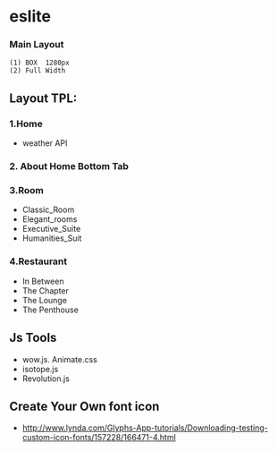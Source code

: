 # eslite

### Main  Layout

```
(1) BOX  1280px
(2) Full Width 

```



## Layout TPL:
### 1.Home
* weather API
### 2. About Home Bottom Tab
### 3.Room 
* Classic_Room 
* Elegant_rooms 
* Executive_Suite 
* Humanities_Suit

### 4.Restaurant
* In Between
* The Chapter
* The Lounge
* The Penthouse


## Js Tools
* wow.js. Animate.css
* isotope.js
* Revolution.js

## Create Your Own font icon
* http://www.lynda.com/Glyphs-App-tutorials/Downloading-testing-custom-icon-fonts/157228/166471-4.html


